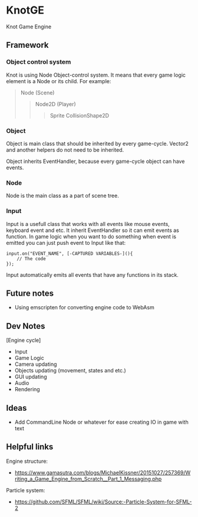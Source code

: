 # KnotGE
Knot Game Engine


## Framework

### Object control system

Knot is using Node Object-control system.
It means that every game logic element is a Node or its child.
For example:
> Node (Scene)
> > Node2D (Player)
> > > Sprite
> > > CollisionShape2D

### Object
Object is main class that should be inherited by every game-cycle.
Vector2 and another helpers do not need to be inherited.

Object inherits EventHandler, because every game-cycle object can have events.


### Node
Node is the main class as a part of scene tree.

### Input
Input is a usefull class that works with all events like mouse events, keyboard event and etc.
It inherit EventHandler so it can emit events as function.
In game logic when you want to do something when event is emitted
you can just push event to Input like that:
```
input.on("EVENT_NAME", [-CAPTURED VARIABLES-](){
	// The code
});
```
Input automatically emits all events that have any functions in its stack.

## Future notes
- Using emscripten for converting engine code to WebAsm


## Dev Notes

[Engine cycle]
* Input
* Game Logic
* Camera updating
* Objects updating (movement, states and etc.)
* GUI updating
* Audio
* Rendering

## Ideas
- Add CommandLine Node or whatever for ease creating IO in game with text

## Helpful links

Engine structure:
- https://www.gamasutra.com/blogs/MichaelKissner/20151027/257369/Writing_a_Game_Engine_from_Scratch__Part_1_Messaging.php

Particle system:
- https://github.com/SFML/SFML/wiki/Source:-Particle-System-for-SFML-2

